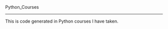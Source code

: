 Python_Courses
***************************

This is code generated in Python courses I have taken.


